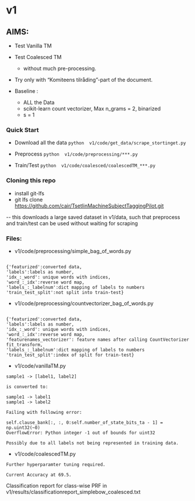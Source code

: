 # v1

## AIMS:

 - Test Vanilla TM 
 - Test Coalesced TM 
     - without much pre-processing. 

- Try only with “Komiteens tilråding”-part of the document.

- Baseline :
    - ALL the Data
    - scikit-learn count vectorizer, Max n_grams = 2, binarized
    - s = 1
 
### Quick Start

- Download all the data
  ```python  v1/code/get_data/scrape_stortinget.py```

- Preprocess
  ```python  v1/code/preprocessing/***.py```

- Train/Test
  ```python  v1/code/coalesced/coalescedTM_***.py```

### Cloning this repo

- install git-lfs
- git lfs clone https://github.com/cair/TsetlinMachineSubjectTaggingPilot.git

-- this downloads a large saved dataset in v1/data, such that preprocess and train/test can be used without waiting for scraping

### Files:

- v1/code/preprocessing/simple_bag_of_words.py

```Creates present/absent features w.r.t. bag of words. Saves following in processed_data/simple_bag_of_words_features.pkl.gz

{'featurized':converted data, 
'labels':labels as number,
'idx_:_word': unique words with indices,
'word_:_idx':reverse word map, 
'labels_:_labelnum':dict mapping of labels to numbers
'train_test_split':not split into train-test}
```

- v1/code/preprocessing/countvectorizer_bag_of_words.py

```Creates features w.r.t. CountVectorizer. Saves following in processed_data/countvectorizer_bag_of_words_features.pkl.gz

{'featurized':converted data, 
'labels':labels as number,
'idx_:_word': unique words with indices,
'word_:_idx':reverse word map,
'featurenames_vectorizer': feature names after calling CountVectorizer fit_transform,
'labels_:_labelnum':dict mapping of labels to numbers
'train_test_split':index of split for train-test}
```

- v1/code/vanillaTM.py

```
sample1 -> [label1, label2]

is converted to:

sample1 -> label1
sample1 -> label2

Failing with following error:

self.clause_bank[:, :, 0:self.number_of_state_bits_ta - 1] = np.uint32(~0)
OverflowError: Python integer -1 out of bounds for uint32

Possibly due to all labels not being represented in training data.
```

- v1/code/coalescedTM.py

```
Further hyperparamter tuning required.

Current Accuracy at 69.5.

```
Classification report for class-wise PRF in v1/results/classificationreport_simplebow_coalesced.txt

